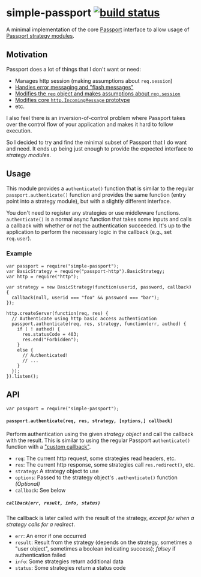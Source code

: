 # simple-passport [![build status](https://secure.travis-ci.org/parshap/simple-passport.svg?branch=master)](http://travis-ci.org/parshap/simple-passport)

A minimal implementation of the core [Passport][] interface to allow
usage of [Passport strategy modules][].

[passport]: http://passportjs.org/
[passport strategy modules]: https://www.npmjs.com/browse/keyword/passport

## Motivation

Passport does a lot of things that I don't want or need:

 * Manages http session (making assumptions about `req.session`)
 * [Handles error messaging and "flash messages"][messages]
 * [Modifies the `req` object and makes assumptions about
   `req.session`][req]
 * [Modifies core `http.IncomingMessage` prototype][incomingmessage]
 * etc.

[incomingmessage]: https://github.com/jaredhanson/passport/blob/aa7420756c2c4d430835c3a694c0281343133bb9/lib/http/request.js#L5
[req]: https://github.com/jaredhanson/passport/blob/aa7420756c2c4d430835c3a694c0281343133bb9/lib/middleware/initialize.js#L45-L51
[messages]: https://github.com/jaredhanson/passport/blob/aa7420756c2c4d430835c3a694c0281343133bb9/lib/middleware/authenticate.js#L95-L123

I also feel there is an inversion-of-control problem where Passport
takes over the control flow of your application and makes it hard to
follow execution.

So I decided to try and find the minimal subset of Passport that I do
want and need. It ends up being just enough to provide the expected
interface to *strategy modules*.

## Usage

This module provides a `authenticate()` function that is similar to the
regular `passport.authenticate()` function and provides the same
function (entry point into a strategy module), but with a slightly
different interface.

You don't need to register any strategies or use middleware functions.
`authenticate()` is a normal async function that takes some inputs and
calls a callback with whether or not the authentication succeeded. It's
up to the application to perform the necessary logic in the callback
(e.g., set `req.user`).

### Example

```
var passport = require("simple-passport");
var BasicStrategy = require("passport-http").BasicStrategy;
var http = require("http");

var strategy = new BasicStrategy(function(userid, password, callback) {
  callback(null, userid === "foo" && password === "bar");
});

http.createServer(function(req, res) {
  // Authenticate using http basic access authentication
  passport.authenticate(req, res, strategy, function(err, authed) {
    if ( ! authed) {
      res.statusCode = 403;
      res.end("Forbidden");
    }
    else {
      // Authenticated!
      // ...
    }
  });
}).listen();
```

## API

```
var passport = require("simple-passport");
```

#### `passport.authenticate(req, res, strategy, [options,] callback)`

Perform authentication using the given *strategy object* and call the
callback with the result. This is similar to using the regular Passport
`authenticate()` function with a ["custom callback"][custom callback].

[custom callback]: http://passportjs.org/docs#custom-callback

 * `req`: The current http request, some strategies read headers, etc.
 * `res`: The current http response, some strategies call
   `res.redirect()`, etc.
 * `strategy`: A strategy object to use
 * `options`: Passed to the strategy object's `.authenticate()`
   function *(Optional)*
 * `callback`: See below

##### `callback(err, result, info, status)`

The callback is later called with the result of the strategy, *except
for when a strategy calls for a redirect*.

 * `err`: An error if one occurred
 * `result`: Result from the strategy (depends on the strategy,
   sometimes a "user object", sometimes a boolean indicating success);
   *falsey* if authentication failed
 * `info`: Some strategies return additional data
 * `status`: Some strategies return a status code
